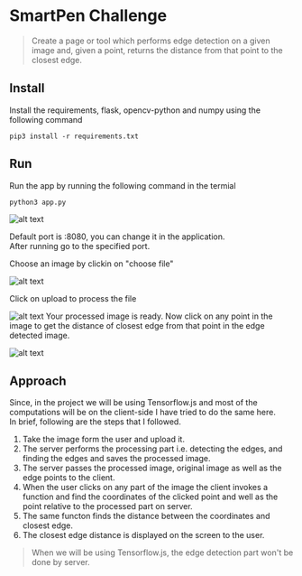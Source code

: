 # SmartPen Challenge

>Create a page or tool which performs edge detection on a given image and, given a point, returns the distance from that point to the closest edge.

## Install
Install the requirements, flask, opencv-python and numpy using the following command

```
pip3 install -r requirements.txt
```

## Run
Run the app by running the following command in the termial

```
python3 app.py
```
![alt text](https://i.imgur.com/XpOM5zD.png)


Default port is :8080, you can change it in the application.  
After running go to the specified port.  

Choose an image by clickin on "choose file"  

![alt text](https://i.imgur.com/QwxaElw.png)

Click on upload to process the file  


![alt text](https://i.imgur.com/z5jTjJ6.png)
Your processed image is ready. Now click on any point in the image to get the distance of closest edge from that point in the edge detected image.  

![alt text](https://i.imgur.com/iqjLo4B.png)

## Approach
Since, in the project we will be using Tensorflow.js and most of the computations will be on the client-side I have tried to do the same here.  
In brief, following are the steps that I followed.  
1. Take the image form the user and upload it.
2. The server performs the processing part i.e. detecting the edges, and finding the edges and saves the processed image.
3. The server passes the processed image, original image as well as the edge points to the client.
4. When the user clicks on any part of the image the client invokes a function and find the coordinates of the clicked point and well as the point relative to the processed part on server.
5. The same functon finds the distance between the coordinates and closest edge.  
6. The closest edge distance is displayed on the screen to the user.  

>When we will be using Tensorflow.js, the edge detection part won't be done by server.  

